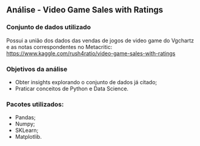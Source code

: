 ## Análise - Video Game Sales with Ratings

### Conjunto de dados utilizado
Possui a união dos dados das vendas de jogos de video game do Vgchartz e as notas correspondentes no Metacritic:
https://www.kaggle.com/rush4ratio/video-game-sales-with-ratings

### Objetivos da análise
* Obter insights explorando o conjunto de dados já citado;
* Praticar conceitos de Python e Data Science.

### Pacotes utilizados:
* Pandas;
* Numpy;
* SKLearn;
* Matplotlib.
